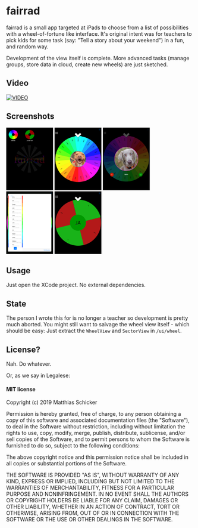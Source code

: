 # fairrad

fairrad is a small app targeted at iPads to choose from a list of possibilities with a wheel-of-fortune like interface. It's original intent was for teachers to pick kids for some task (say: "Tell a story about your weekend") in a fun, and random way. 

Development of the view itself is complete. More advanced tasks (manage groups, store data in cloud, create new wheels) are just sketched.

## Video

[![VIDEO](https://img.youtube.com/vi/jYVtU-YP1wQ/0.jpg)](https://www.youtube.com/watch?v=jYVtU-YP1wQ)


## Screenshots

<a href="/screenshot1.png"><img src="/screenshot1.png" alt="Screenshot 1" width="25%" /></a>
<a href="/screenshot2.png"><img src="/screenshot2.png" alt="Screenshot 2" width="25%" /></a>
<a href="/screenshot3.png"><img src="/screenshot3.png" alt="Screenshot 3" width="25%" /></a>
<a href="/screenshot4.png"><img src="/screenshot4.png" alt="Screenshot 4" width="25%" /></a>
<a href="/screenshot5.png"><img src="/screenshot5.png" alt="Screenshot 5" width="25%" /></a>

## Usage

Just open the XCode project. No external dependencies.

## State

The person I wrote this for is no longer a teacher so development is pretty much aborted. 
You might still want to salvage the wheel view itself - which should be easy: Just extract the `WheelView` and `SectorView` in `/ui/wheel`.

## License?
Nah. Do whatever.

Or, as we say in Legalese:
#### MIT license

Copyright (c) 2019 Matthias Schicker

Permission is hereby granted, free of charge, to any person obtaining a copy
of this software and associated documentation files (the "Software"), to deal
in the Software without restriction, including without limitation the rights
to use, copy, modify, merge, publish, distribute, sublicense, and/or sell
copies of the Software, and to permit persons to whom the Software is
furnished to do so, subject to the following conditions:

The above copyright notice and this permission notice shall be included in all
copies or substantial portions of the Software.

THE SOFTWARE IS PROVIDED "AS IS", WITHOUT WARRANTY OF ANY KIND, EXPRESS OR
IMPLIED, INCLUDING BUT NOT LIMITED TO THE WARRANTIES OF MERCHANTABILITY,
FITNESS FOR A PARTICULAR PURPOSE AND NONINFRINGEMENT. IN NO EVENT SHALL THE
AUTHORS OR COPYRIGHT HOLDERS BE LIABLE FOR ANY CLAIM, DAMAGES OR OTHER
LIABILITY, WHETHER IN AN ACTION OF CONTRACT, TORT OR OTHERWISE, ARISING FROM,
OUT OF OR IN CONNECTION WITH THE SOFTWARE OR THE USE OR OTHER DEALINGS IN THE
SOFTWARE.
